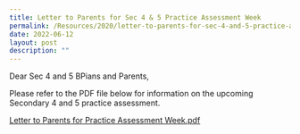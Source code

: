```yaml
---
title: Letter to Parents for Sec 4 & 5 Practice Assessment Week
permalink: /Resources/2020/letter-to-parents-for-sec-4-and-5-practice-assessment-week
date: 2022-06-12
layout: post
description: ""
---
```

Dear Sec 4 and 5 BPians and Parents,  
  
Please refer to the PDF file below for information on the upcoming Secondary 4 and 5 practice assessment.  
  
[Letter to Parents for Practice Assessment Week.pdf](https://www-bpghs-moe-edu-sg-admin.cwp.sg/qql/slot/u148/BPGHS%202020/Announcements%20&%20Updates/Letter%20to%20Parents%20for%20Practice%20Assessment%20Week.pdf)